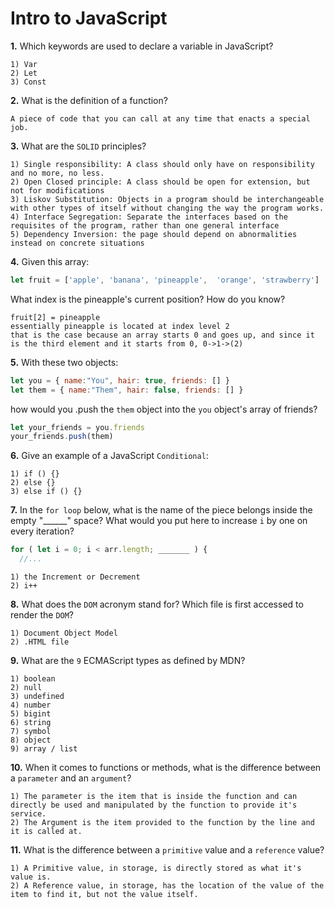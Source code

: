 # Intro to JavaScript

**1.** Which keywords are used to declare a variable in JavaScript?
<!-- enter you answer in the space below -->
```
1) Var
2) Let
3) Const
```
**2.** What is the definition of a function?
<!-- enter you answer in the space below -->
```
A piece of code that you can call at any time that enacts a special job.
```
**3.** What are the `SOLID` principles?
<!-- enter you answer in the space below -->
```
1) Single responsibility: A class should only have on responsibility and no more, no less.
2) Open Closed principle: A class should be open for extension, but not for modifications
3) Liskov Substitution: Objects in a program should be interchangeable with other types of itself without changing the way the program works.
4) Interface Segregation: Separate the interfaces based on the requisites of the program, rather than one general interface
5) Dependency Inversion: the page should depend on abnormalities instead on concrete situations
```
**4.** Given this array: 
```js
let fruit = ['apple', 'banana', 'pineapple',  'orange', 'strawberry']
``` 
What index is the pineapple's current position? How do you know?
<!-- enter you answer in the space below -->
```
fruit[2] = pineapple
essentially pineapple is located at index level 2
that is the case because an array starts 0 and goes up, and since it is the third element and it starts from 0, 0->1->(2)
```
**5.** With these two objects: 
```js
let you = { name:"You", hair: true, friends: [] }
let them = { name:"Them", hair: false, friends: [] }
```
how would you .push the `them` object into the `you` object's array of friends?
<!-- enter you answer in the space below -->
```js
let your_friends = you.friends
your_friends.push(them)
```

**6.** Give an example of a JavaScript `Conditional`:
<!-- enter you answer in the space below -->
```
1) if () {}
2) else {}
3) else if () {}
```
**7.** In the `for loop` below, what is the name of the piece belongs inside the empty "______" space? What would you put here to increase `i` by one on every iteration?
```js
for ( let i = 0; i < arr.length; _______ ) {
  //...
```
<!-- enter you answer in the space below -->
```
1) the Increment or Decrement
2) i++
```
**8.** What does the `DOM` acronym stand for? Which file is first accessed to render the `DOM`?
<!-- enter you answer in the space below -->
```
1) Document Object Model
2) .HTML file
```

**9.** What are the `9` ECMAScript types as defined by MDN?
<!-- enter you answer in the space below -->
```
1) boolean
2) null
3) undefined
4) number
5) bigint
6) string
7) symbol
8) object
9) array / list
```
**10.** When it comes to functions or methods, what is the difference between a `parameter` and an `argument`?
<!-- enter you answer in the space below -->
```
1) The parameter is the item that is inside the function and can directly be used and manipulated by the function to provide it's service.
2) The Argument is the item provided to the function by the line and it is called at.
```
**11.** What is the difference between a `primitive` value and a `reference` value?
<!-- enter you answer in the space below -->
```
1) A Primitive value, in storage, is directly stored as what it's value is.
2) A Reference value, in storage, has the location of the value of the item to find it, but not the value itself.
```